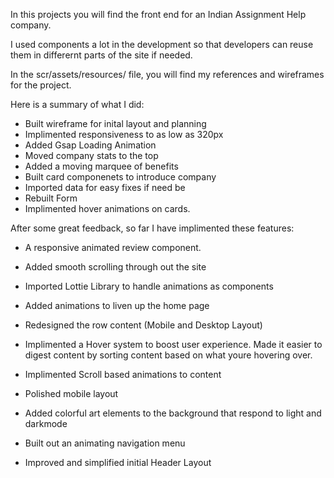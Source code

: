 <!-- Created by Itwela Ibomu -->

In this projects you will find the front end for an Indian Assignment Help company.

I used components a lot in the development so that developers can reuse them in differernt parts of the site if needed.

In the scr/assets/resources/ file, you will find my references and wireframes for the project.

Here is a summary of what I did:

- Built wireframe for inital layout and planning
- Implimented responsiveness to as low as 320px
- Added Gsap Loading Animation
- Moved company stats to the top
- Added a moving marquee of benefits
- Built card componenets to introduce company
- Imported data for easy fixes if need be
- Rebuilt Form
- Implimented hover animations on cards.

After some great feedback, so far I have implimented these features:

- A responsive animated review component.
- Added smooth scrolling through out the site
- Imported Lottie Library to handle animations as components
- Added animations to liven up the home page
- Redesigned the row content (Mobile and Desktop Layout)
- Implimented a Hover system to boost user experience. Made it easier to digest content by sorting content based on what youre hovering over.
- Implimented Scroll based animations to content
- Polished mobile layout

- Added colorful art elements to the background that respond to light and darkmode
- Built out an animating navigation menu
- Improved and simplified initial Header Layout
